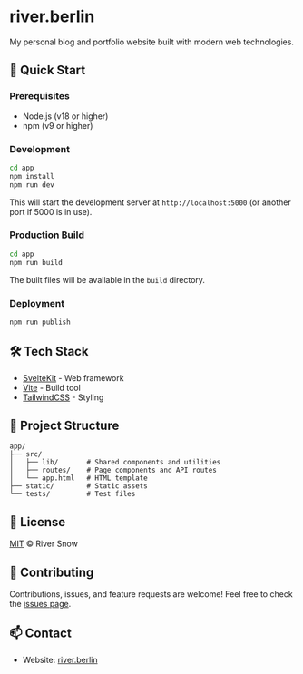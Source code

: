 # river.berlin

My personal blog and portfolio website built with modern web technologies.

## 🚀 Quick Start

### Prerequisites

- Node.js (v18 or higher)
- npm (v9 or higher)

### Development

```bash
cd app
npm install
npm run dev
```

This will start the development server at `http://localhost:5000` (or another port if 5000 is in use).

### Production Build

```bash
cd app
npm run build
```

The built files will be available in the `build` directory.

### Deployment

```bash
npm run publish
```

## 🛠️ Tech Stack

- [SvelteKit](https://kit.svelte.dev/) - Web framework
- [Vite](https://vitejs.dev/) - Build tool
- [TailwindCSS](https://tailwindcss.com/) - Styling
<!-- Add any other major technologies you're using -->

## 📁 Project Structure

```
app/
├── src/
│   ├── lib/       # Shared components and utilities
│   ├── routes/    # Page components and API routes
│   └── app.html   # HTML template
├── static/        # Static assets
└── tests/         # Test files
```

## 📝 License

[MIT](LICENSE) © River Snow

## 🤝 Contributing

Contributions, issues, and feature requests are welcome! Feel free to check the [issues page](https://github.com/yourusername/river.berlin/issues).

## 📫 Contact

- Website: [river.berlin](https://river.berlin)